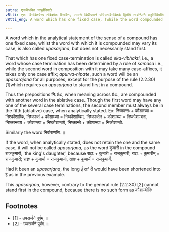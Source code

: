 ```yaml
---
sutra: एकविभक्ति चापूर्वनिपाते
vRtti: एका विभक्तिर्यस्य तदिदमेक विभक्ति, समासे विधीयमाने यन्नियतविभक्तिकं द्वितीये सम्बन्धिनि बाहुभिर्विभक्तिभिर्युज्यमानेप्येकयैविवभक्त्या युज्यते तदुपसर्जनसंज्ञं भवति, अपूर्वनिपाते, पूर्वनिपातं पूर्वनिपाताख्यमुपसर्जनकार्यं वर्जयित्वा ॥
vRtti_eng: A word which has one fixed case, (while the word compounded with it may vary its case) is also _upasarjana_, except for the purposes of the rule which requires the _upasarjana_ to stand first in a compound.

---
```

A word which in the analytical statement of the sense of a compound has one fixed case, whilst the word with which it is compounded may vary its case, is also called _upasarjana_, but does not necessarily stand first.

That which has one fixed case-termination is called _eka_-_vibhakti_, i.e., a word whose case termination has been determined by a rule of _samasa_ i.e., while the second word in composition with it may take many case-affixes, it takes only one case affix; _apurva_-_nipate_, such a word will be an _upasarajana_ for all purposes, except for the purpose of the rule (2.2.30) \[1\]which requires an _upasarjana_ to stand first in a compound.

Thus the prepositions निः &c, when meaning across &c., are compounded with another word in the ablative case. Though the first word may have any one of the several case terminations, the second member must always be in the fifth (ablative) case, when analytically stated. Ex: निष्क्रान्तः + कौशाम्ब्या = निश्कौशाम्बिः, निष्क्रान्तं + कौशाम्ब्या = निष्कौशाम्बिम्, निष्क्रान्तेन + कौशाम्ब्या = निष्कौशाम्बना, निष्क्रान्ताय + कौशाम्ब्या =  निष्कौशाम्बये, निष्क्रान्ते + कौशाम्ब्या = निकौशाम्बौ.

Similarly the word निर्वाराणसिः ॥

If the word, when analytically stated, does not retain the one and the same case, it will not be called _upasarjana_, as the word कुमारी in the compound राजकुमारी, 'the king's daughter,' because राज्ञः + कुमारी = राजकुमारी; राज्ञः + कुमारीम् = राजकुमारी; राज्ञः + कुमार्या = राजकुमार्या, राज्ञः + कुमार्ये = राजकुमार्ये.

Had it been an _upasarjana_, the long ई of री would have been shortened into इ as in the previous example.

This _upasarjana_, however, contrary to the general rule (2.2.30) \[2\] cannot stand first in the compound, because there is no such form as कौशाम्बीनिः

## Footnotes
- [1] - उपसर्जने पूर्वम् ॥
- [2] - उपसर्जने पूर्वम् ॥
